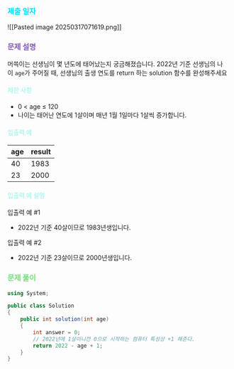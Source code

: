 ### <font color="00DDFF">제출 일자 </font>

![[Pasted image 20250317071619.png]]

### <font color="#8458B3">문제 설명</font>

머쓱이는 선생님이 몇 년도에 태어났는지 궁금해졌습니다. 2022년 기준 선생님의 나이 `age`가 주어질 때, 선생님의 출생 연도를 return 하는 solution 함수를 완성해주세요

#### <font color="#b2f7ef">제한 사항</font>

- 0 < age ≤ 120
- 나이는 태어난 연도에 1살이며 매년 1월 1일마다 1살씩 증가합니다.

#### <font color="#b2f7ef">입출력 예</font>

| age | result |
| --- | ------ |
| 40  | 1983   |
| 23  | 2000   |


#### <font color="#b2f7ef">입출력 예 설명</font>

입출력 예 #1

- 2022년 기준 40살이므로 1983년생입니다.

입출력 예 #2

- 2022년 기준 23살이므로 2000년생입니다.

### <font color="#77dd77">문제 풀이</font>
```cs
using System;

public class Solution 
{
    public int solution(int age) 
    {
        int answer = 0;
        // 2022년에 1살이니깐 0으로 시작하는 컴퓨터 특성상 +1 해준다.
        return 2022 - age + 1;
    }
}
```






